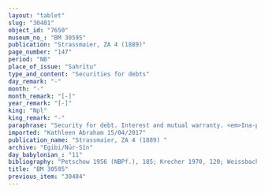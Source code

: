 ```yaml
---
layout: "tablet"
slug: "30481"
object_id: "7650"
museum_no_: "BM 30595"
publication: "Strassmaier, ZA 4 (1889)"
page_number: "147"
period: "NB"
place_of_issue: "Sahrītu"
type_and_content: "Securities for debts"
day_remark: "-"
month: "-"
month_remark: "[-]"
year_remark: "[-]"
king: "Npl"
king_remark: "-"
paraphrase: "Security for debt. Interest and mutual warranty. <em>Ina-pani </em>debt note.<br /> <strong>B<sub>1</sub></strong> and <strong>B<sub>2</sub></strong> owe (<em>ina pāni</em>)&nbsp; 2 minas of silver to <strong>A</strong>. From the 1<sup>st</sup> of Ayyār (II) onwards they will have to pay an annual interest of 20%, on a monthly basis. They also guarantee for each other. Names of 2 witnesses and the scribe: Nab&ucirc;-būn&scaron;u-apli/Ubār.<br /> &nbsp;<br /> <strong>A </strong>= Nab&ucirc;-&hellip;/Ahu-lī&scaron;ir; <strong>B<sub>1 </sub></strong>= Mu&scaron;ēzib-Bēl/Mardukāya; <strong>B<sub>2 </sub></strong>= &Scaron;ulāya/Zēru-ukīn(//Egibi)"
imported: "Kathleen Abraham 15/04/2017"
publication_name: "Strassmaier, ZA 4 (1889) "
archive: "Egibi/Nūr-Sîn"
day_babylonian_: "11"
bibliography: "Petschow 1956 (NBPf.), 185; Krecher 1970, 120; Weissbach, ZDMG 62 (1908), 631."
title: "BM 30595"
previous_item: "30484"
---
```

